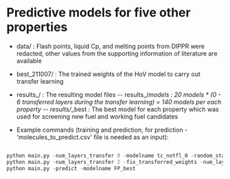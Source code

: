 # Predictive models for five other properties

- data/ : Flash points, liquid Cp, and melting points from DIPPR were redacted, other values from the supporting information of literature are available

- best_211007/ : The trained weights of the HoV model to carry out transfer learning

- results_/ : The resulting model files 
-- results_/*_models : 20 models * (0 - 6 transferred layers during the transfer learning) = 140 models per each property
-- results_/*_best : The best model for each property which was used for screening new fuel and working fuel candidates

- Example commands (training and prediction, for prediction - 'molecules_to_predict.csv' file is needed as an input):
```python

python main.py -num_layers_transfer 0 -modelname tc_notfl_0 -random_state 0 -prop Tc
python main.py -num_layers_transfer 2 -fix_transferred_weights -num_layers_to_fix 2 -modelname tc_tfl_2_0 -random_state 0 -prop Tc
python main.py -predict -modelname FP_best

```
